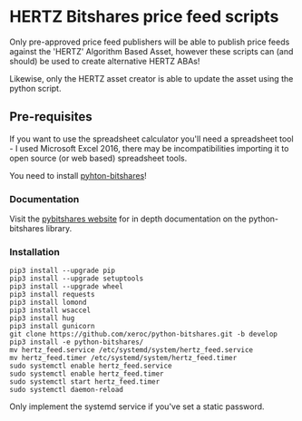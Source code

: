# HERTZ Bitshares price feed scripts

Only pre-approved price feed publishers will be able to publish price feeds against the 'HERTZ' Algorithm Based Asset, however these scripts can (and should) be used to create alternative HERTZ ABAs!

Likewise, only the HERTZ asset creator is able to update the asset using the python script.

## Pre-requisites

If you want to use the spreadsheet calculator you'll need a spreadsheet tool - I used Microsoft Excel 2016, there may be incompatibilities importing it to open source (or web based) spreadsheet tools.

You need to install [pyhton-bitshares](https://github.com/xeroc/python-bitshares/)!

### Documentation

Visit the [pybitshares website](http://docs.pybitshares.com/en/latest/) for in depth documentation on the python-bitshares library.

### Installation

```
pip3 install --upgrade pip
pip3 install --upgrade setuptools
pip3 install --upgrade wheel
pip3 install requests
pip3 install lomond
pip3 install wsaccel
pip3 install hug
pip3 install gunicorn
git clone https://github.com/xeroc/python-bitshares.git -b develop
pip3 install -e python-bitshares/
mv hertz_feed.service /etc/systemd/system/hertz_feed.service
mv hertz_feed.timer /etc/systemd/system/hertz_feed.timer
sudo systemctl enable hertz_feed.service
sudo systemctl enable hertz_feed.timer
sudo systemctl start hertz_feed.timer
sudo systemctl daemon-reload
```

Only implement the systemd service if you've set a static password.
